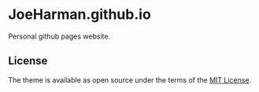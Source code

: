 # JoeHarman.github.io

Personal github pages website.

## License

The theme is available as open source under the terms of the [MIT License](https://github.com/alshedivat/al-folio/blob/main/LICENSE).